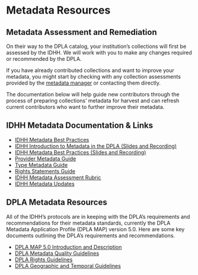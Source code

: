 # Metadata Resources

## Metadata Assessment and Remediation

On their way to the DPLA catalog, your institution’s collections will first be assessed by the IDHH. We will work with you to make any changes required or recommended by the DPLA.

If you have already contributed collections and want to improve your metadata, you might start by checking with any collection assessments provided by the [metadata manager](/about/contact) or contacting them directly.

The documentation below will help guide new contributors through the process of preparing collections’ metadata for harvest and can refresh current contributors who want to further improve their metadata.

## IDHH Metadata Documentation & Links

- [IDHH Metadata Best Practices](https://docs.google.com/document/d/1q1AORHoa0ey0fUGOTYMHLvZNCm6Wq1Qe9DDvFZSRPT0)
- [IDHH Introduction to Metadata in the DPLA (Slides and Recording)](https://drive.google.com/file/d/191MsR44Rp2URMXPS9fKM-S0H2yY392ZS)
- [IDHH Metadata Best Practices (Slides and Recording)](https://drive.google.com/file/d/1RHQYfeUERBDo0EYNjyv6M3DQs35KjPKf)
- [Provider Metadata Guide](/for-contributors/provider-metadata-guide)
- [Type Metadata Guide](/for-contributors/type-metadata-guide)
- [Rights Statements Guide](/for-contributors/rights-statements-guide)
- [IDHH Metadata Assessment Rubric](https://docs.google.com/document/d/1I46jjoehq5KI78VNWRBjR6a6DpLZIN_Xv7IaCD6lB3w)
- [IDHH Metadata Updates](http://finditillinois.org/idhh/index.php/category/metadata/)

## DPLA Metadata Resources

All of the IDHH’s protocols are in keeping with the DPLA’s requirements and recommendations for their metadata standards, currently the DPLA Metadata Application Profile (DPLA MAP) version 5.0. Here are some key documents outlining the DPLA’s requirements and recommendations.

- [DPLA MAP 5.0 Introduction and Description](https://drive.google.com/file/d/1fJEWhnYy5Ch7_ef_-V48-FAViA72OieG/view)
- [DPLA Metadata Quality Guidelines](https://docs.google.com/document/d/1dITqEYEWsMX1a2pLPmkL78k1LN2b4im03spn8_QFscY)
- [DPLA Rights Guidelines](https://docs.google.com/document/d/1aInokOIIsgf-B4iMTXU33qYN5B2jA3s91KgWoh7DZ7Q)
- [DPLA Geographic and Temporal Guidelines](https://docs.google.com/document/d/1lfiJ8yoZf1fAoR5vmJoHpWQO63eKeL8HDGVupCocfoM)
